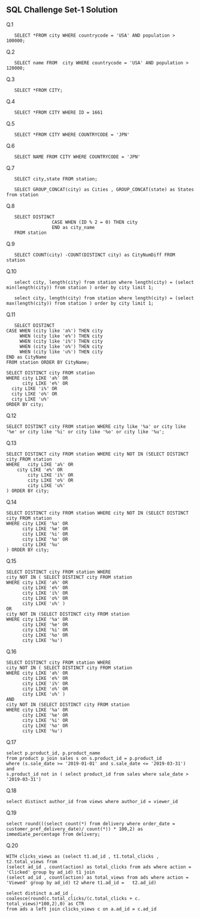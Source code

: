 ## SQL Challenge Set-1 Solution

Q.1    
       
       SELECT *FROM city WHERE countrycode = 'USA' AND population > 100000;

Q.2    
       
       SELECT name FROM  city WHERE countrycode = 'USA' AND population > 120000;

Q.3    
       
       SELECT *FROM CITY;

Q.4    
       
       SELECT *FROM CITY WHERE ID = 1661

Q.5    
       
       SELECT *FROM CITY WHERE COUNTRYCODE = 'JPN'

Q.6    
       
       SELECT NAME FROM CITY WHERE COUNTRYCODE = 'JPN'

Q.7    
       
       SELECT city,state FROM station;

       SELECT GROUP_CONCAT(city) as Cities , GROUP_CONCAT(state) as States from station
       
Q.8    
       
       SELECT DISTINCT
                     CASE WHEN (ID % 2 = 0) THEN city
                     END as city_name
       FROM station 
       
Q.9

       SELECT COUNT(city) -COUNT(DISTINCT city) as CityNumDiff FROM station
       
Q.10

       select city, length(city) from station where length(city) = (select min(length(city)) from station ) order by city limit 1;
       
       select city, length(city) from station where length(city) = (select max(length(city)) from station ) order by city limit 1;
       
Q.11  
       
       SELECT DISTINCT 
	CASE WHEN (city like 'a%') THEN city
         WHEN (city like 'e%') THEN city
         WHEN (city like 'i%') THEN city
         WHEN (city like 'o%') THEN city
         WHEN (city like 'u%') THEN city
	END as CityName
    FROM station ORDER BY CityName;
    
    SELECT DISTINCT city FROM station 
    WHERE city LIKE 'a%' OR 
          city LIKE 'e%' OR 
	  city LIKE 'i%' OR 
	  city LIKE 'o%' OR 
	  city LIKE 'u%' 
    ORDER BY city;

Q.12  

	SELECT DISTINCT city FROM station WHERE city like '%a' or city like '%e' or city like '%i' or city like '%o' or city like '%u';
	
Q.13

	SELECT DISTINCT city FROM station WHERE city NOT IN (SELECT DISTINCT city FROM station 
	WHERE 	city LIKE 'a%' OR 
	  	city LIKE 'e%' OR 
      		city LIKE 'i%' OR 
      		city LIKE 'o%' OR 
      		city LIKE 'u%' 
	) ORDER BY city;
	
Q.14

	SELECT DISTINCT city FROM station WHERE city NOT IN (SELECT DISTINCT city FROM station 
	WHERE city LIKE '%a' OR 
		  city LIKE '%e' OR 
	      city LIKE '%i' OR 
	      city LIKE '%o' OR 
	      city LIKE '%u' 
	) ORDER BY city;

Q.15 

	SELECT DISTINCT city FROM station WHERE
	city NOT IN ( SELECT DISTINCT city FROM station 
	WHERE city LIKE 'a%' OR 
		  city LIKE 'e%' OR 
	      city LIKE 'i%' OR 
	      city LIKE 'o%' OR 
	      city LIKE 'u%' )
	OR
	city NOT IN (SELECT DISTINCT city FROM station 
	WHERE city LIKE '%a' OR 
		  city LIKE '%e' OR 
	      city LIKE '%i' OR 
	      city LIKE '%o' OR 
	      city LIKE '%u')
	    
Q.16  

	SELECT DISTINCT city FROM station WHERE
	city NOT IN ( SELECT DISTINCT city FROM station 
	WHERE city LIKE 'a%' OR 
		  city LIKE 'e%' OR 
	      city LIKE 'i%' OR 
	      city LIKE 'o%' OR 
	      city LIKE 'u%' )
	AND
	city NOT IN (SELECT DISTINCT city FROM station 
	WHERE city LIKE '%a' OR 
		  city LIKE '%e' OR 
	      city LIKE '%i' OR 
	      city LIKE '%o' OR 
	      city LIKE '%u')
	      
Q.17

	select p.product_id, p.product_name 
	from product p join sales s on s.product_id = p.product_id 
	where (s.sale_date >= '2019-01-01' and s.sale_date <= '2019-03-31') and 
	s.product_id not in ( select product_id from sales where sale_date > '2019-03-31')

 Q.18
 
 	select distinct author_id from views where author_id = viewer_id

Q.19

	select round(((select count(*) from delivery where order_date = customer_pref_delivery_date)/ count(*)) * 100,2) as 	immediate_percentage from delivery;

 Q.20 

 	WITH clicks_views as (select t1.ad_id , t1.total_clicks , t2.total_views from 
	(select ad_id , count(action) as total_clicks from ads where action = 'Clicked' group by ad_id) t1 join
	(select ad_id , count(action) as total_views from ads where action = 'Viewed' group by ad_id) t2 where t1.ad_id = 	t2.ad_id)
	
	select distinct a.ad_id , 
	coalesce(round(c.total_clicks/(c.total_clicks + c. total_views)*100,2),0) as CTR
	from ads a left join clicks_views c on a.ad_id = c.ad_id
	

